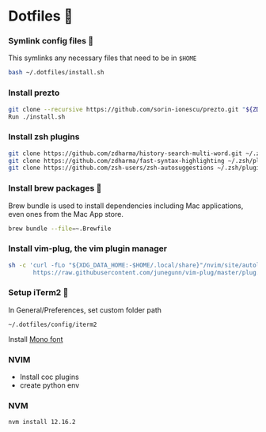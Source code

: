 # Dotfiles 🎈

### Symlink config files 🔗

This symlinks any necessary files that need to be in `$HOME`

```bash
bash ~/.dotfiles/install.sh
```

### Install prezto

```bash
git clone --recursive https://github.com/sorin-ionescu/prezto.git "${ZDOTDIR:-$HOME}/.zprezto" 
Run ./install.sh
```

### Install zsh plugins

```bash
git clone https://github.com/zdharma/history-search-multi-word.git ~/.zsh/plugins/history-search-multi-word
git clone https://github.com/zdharma/fast-syntax-highlighting ~/.zsh/plugins/fast-syntax-highlighting
git clone https://github.com/zsh-users/zsh-autosuggestions ~/.zsh/plugins/zsh-autosuggestions
```

### Install brew packages 🍺

Brew bundle is used to install dependencies including Mac applications, even
ones from the Mac App store.

```bash
brew bundle --file=~.Brewfile
```

### Install vim-plug, the vim plugin manager

```bash
sh -c 'curl -fLo "${XDG_DATA_HOME:-$HOME/.local/share}"/nvim/site/autoload/plug.vim --create-dirs \
       https://raw.githubusercontent.com/junegunn/vim-plug/master/plug.vim'
```

### Setup iTerm2 👾

In General/Preferences, set custom folder path
```
~/.dotfiles/config/iterm2
```

Install [Mono font](https://www.jetbrains.com/lp/mono/)

### NVIM

- Install coc plugins
- create python env

### NVM

```bash
nvm install 12.16.2
```